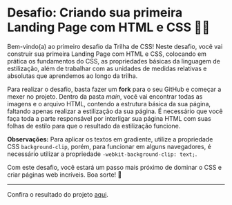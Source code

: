 # Desafio: Criando sua primeira Landing Page com HTML e CSS 👩‍💻

Bem-vindo(a) ao primeiro desafio da Trilha de CSS! Neste desafio, você vai construir sua primeira Landing Page com HTML e CSS, colocando em prática os fundamentos do CSS, as propriedades básicas da linguagem de estilização, além de trabalhar com as unidades de medidas relativas e absolutas que aprendemos ao longo da trilha.

Para realizar o desafio, basta fazer um **fork** para o seu GitHub e começar a mexer no projeto. Dentro da pasta *main*, você vai encontrar todas as imagens e o arquivo HTML, contendo a estrutura básica da sua página, faltando apenas realizar a estilização da sua página. É necessário que você faça toda a parte responsável por interligar sua página HTML com suas folhas de estilo para que o resultado da estilização funcione.

**Observações:** Para aplicar os textos em gradiente, utilize a propriedade CSS `background-clip`, porém, para funcionar em alguns navegadores, é necessário utilizar a propriedade `-webkit-background-clip: text;`.

Com este desafio, você estará um passo mais próximo de dominar o CSS e criar páginas web incríveis. Boa sorte! 🎉

---

Confira o resultado do projeto [aqui](https://paulaalessandrars.github.io/trilha-css-desafio-01/).

